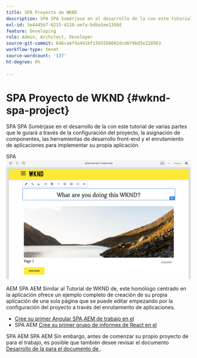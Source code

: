 ```yaml
---
title: SPA Proyecto de WKND
description: SPA SPA Sumérjase en el desarrollo de la con este tutorial de varias partes que le guiará a través de la configuración del proyecto, la asignación de componentes, las herramientas de desarrollo front-end y el enrutamiento de aplicaciones para implementar su propia implementación mediante React y Angular.
exl-id: 3e4445b7-6215-4126-aefa-bdba1ee1398d
feature: Developing
role: Admin, Architect, Developer
source-git-commit: 646ca4f4a441bf1565558002dcd6f96d3e228563
workflow-type: tm+mt
source-wordcount: '137'
ht-degree: 0%

---
```


# SPA Proyecto de WKND {#wknd-spa-project}

SPA SPA Sumérjase en el desarrollo de la con este tutorial de varias partes que le guiará a través de la configuración del proyecto, la asignación de componentes, las herramientas de desarrollo front-end y el enrutamiento de aplicaciones para implementar su propia aplicación.

SPA ![Proyecto de WKND de](assets/wknd-spa-project.png)

AEM SPA AEM Similar al Tutorial de WKND de, este homólogo centrado en la aplicación ofrece un ejemplo completo de creación de su propia aplicación de una sola página que se puede editar empezando por la configuración del proyecto a través del enrutamiento de aplicaciones.

* [Cree su primer Angular SPA AEM de trabajo en el](https://experienceleague.adobe.com/docs/experience-manager-learn/getting-started-with-aem-headless/spa-editor/angular/overview.html)
* SPA AEM [Cree su primer grupo de informes de React en el](https://experienceleague.adobe.com/docs/experience-manager-learn/getting-started-with-aem-headless/spa-editor/react/overview.html)

SPA AEM SPA AEM Sin embargo, antes de comenzar su propio proyecto de para el trabajo, es posible que también desee revisar el documento [Desarrollo de la para el documento de ](developing.md).
